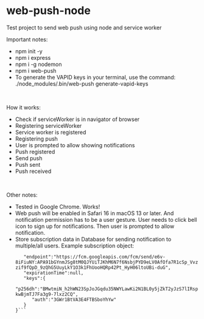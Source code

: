 # web-push-node
Test project to send web push using node and service worker

Important notes:
* npm init -y
* npm i express
* npm i -g nodemon
* npm i web-push
* To generate the VAPID keys in your terminal, use the command: ./node_modules/.bin/web-push generate-vapid-keys

<br/>

How it works:
* Check if serviceWorker is in navigator of browser
* Registering serviceWorker
* Service worker is registered
* Registering push
* User is prompted to allow showing notifications
* Push registered
* Send push
* Push sent
* Push received
<br/>

Other notes:
* Tested in Google Chrome. Works!
* Web push will be enabled in Safari 16 in macOS 13 or later. And notification permission has to be a user gesture. User needs to click bell icon to sign up for notifications. Then user is prompted to allow notification.
* Store subscription data in Database for sending notification to multiple/all users. Example subscription object: 
  ```{
     "endpoint":"https://fcm.googleapis.com/fcm/send/e6v-8iFiuNY:APA91bGYnmJSg8tM0QJYUiTJKhM6N7f6NsbjPYD9eLV0AfOfa7R1cSp_VvzkeuLcU5_YGCuD3xX2vog6xAnb-zif9fQpD_9zQhG5UuyLkY1O3k1FhUooHQRp42Pt_HyH06ltoUBi-duG",
     "expirationTime":null,
     "keys":{
        "p256dh":"BMwtmiN_h2hWN23SpJoJGqdu35NWYLawKi2N1BL0y5jZkT2yJzS7lIRspi7q5cCCM-kwBjmTJ7Fa3g9-7lxz2CQ",
        "auth":"3GWr1BtVA3E4FTBSboYhYw"
     }
  }```

